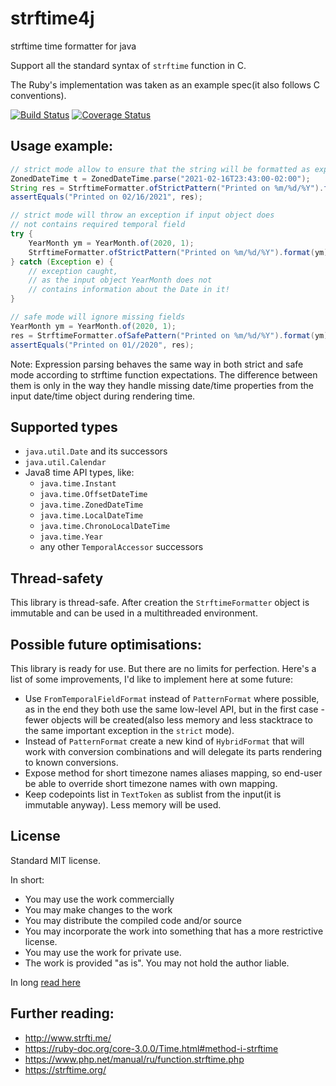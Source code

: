 # strftime4j
strftime time formatter for java

Support all the standard syntax of `strftime` function in C.

The Ruby's implementation was taken as an example spec(it also follows C conventions).

[![Build Status](https://travis-ci.com/msangel/strftime4j.svg?branch=master)](https://travis-ci.com/msangel/strftime4j)
[![Coverage Status](https://coveralls.io/repos/github/msangel/strftime4j/badge.svg?branch=master)](https://coveralls.io/github/msangel/strftime4j?branch=master)

## Usage example:
```java
// strict mode allow to ensure that the string will be formatted as expected:
ZonedDateTime t = ZonedDateTime.parse("2021-02-16T23:43:00-02:00");
String res = StrftimeFormatter.ofStrictPattern("Printed on %m/%d/%Y").format(t);
assertEquals("Printed on 02/16/2021", res);

// strict mode will throw an exception if input object does 
// not contains required temporal field
try {
    YearMonth ym = YearMonth.of(2020, 1);
    StrftimeFormatter.ofStrictPattern("Printed on %m/%d/%Y").format(ym);
} catch (Exception e) {
    // exception caught, 
    // as the input object YearMonth does not 
    // contains information about the Date in it!
}

// safe mode will ignore missing fields
YearMonth ym = YearMonth.of(2020, 1);
res = StrftimeFormatter.ofSafePattern("Printed on %m/%d/%Y").format(ym);
assertEquals("Printed on 01//2020", res);
```
Note:
Expression parsing behaves the same way in both strict and safe mode according to strftime function expectations. The difference between them is only in the way they handle missing date/time properties from the input date/time object during rendering time.


## Supported types
* `java.util.Date` and its successors
* `java.util.Calendar`
* Java8 time API types, like:
    * `java.time.Instant`
    * `java.time.OffsetDateTime`
    * `java.time.ZonedDateTime`
    * `java.time.LocalDateTime`
    * `java.time.ChronoLocalDateTime`
    * `java.time.Year`
    * any other `TemporalAccessor` successors


## Thread-safety
This library is thread-safe. 
After creation the `StrftimeFormatter` object is immutable and can be used in a multithreaded environment. 

## Possible future optimisations:
This library is ready for use.
But there are no limits for perfection.
Here's a list of some improvements, I'd like to implement here at some future:

* Use `FromTemporalFieldFormat` instead of `PatternFormat` where possible, as in the end they both use the same low-level API, but in the first case - fewer objects will be created(also less memory and less stacktrace to the same important exception in the `strict` mode).
* Instead of `PatternFormat` create a new kind of `HybridFormat` that will work with conversion combinations and will delegate its parts rendering to known conversions.
* Expose method for short timezone names aliases mapping, so end-user be able to override short timezone names with own mapping.
* Keep codepoints list in `TextToken` as sublist from the input(it is immutable anyway). Less memory will be used.

## License
Standard MIT license.

In short:
* You may use the work commercially
* You may make changes to the work
* You may distribute the compiled code and/or source
* You may incorporate the work into something that has a more restrictive license.
* You may use the work for private use.
* The work is provided "as is". You may not hold the author liable.

In long [read here](https://github.com/msangel/strftime4j/blob/master/LICENSE)

## Further reading:
* http://www.strfti.me/
* https://ruby-doc.org/core-3.0.0/Time.html#method-i-strftime
* https://www.php.net/manual/ru/function.strftime.php
* https://strftime.org/
